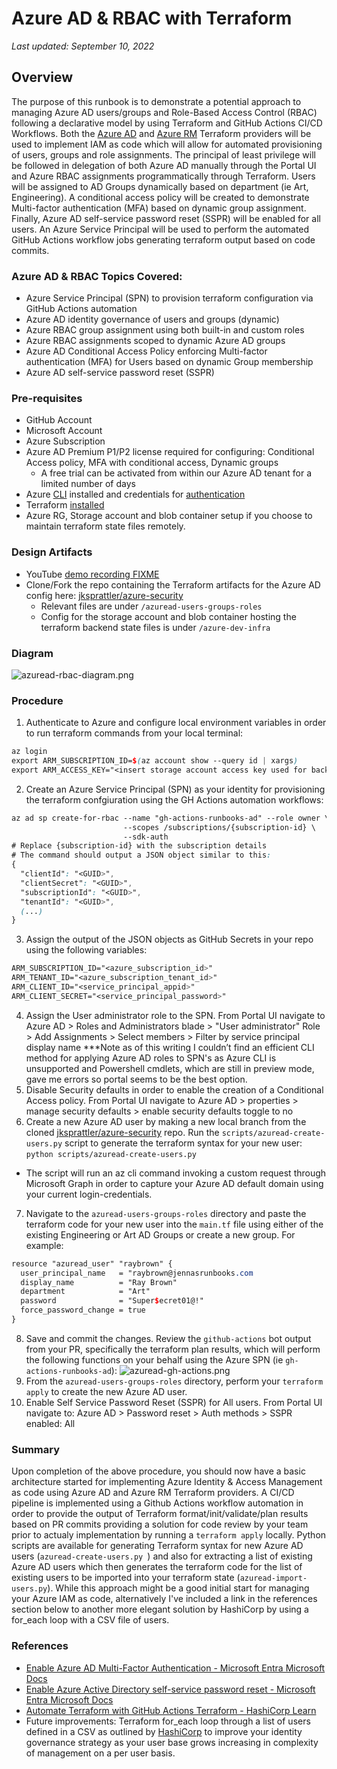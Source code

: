 # Azure AD & RBAC with Terraform

_Last updated: September 10, 2022_

## Overview

The purpose of this runbook is to demonstrate a potential approach to managing Azure AD users/groups and Role-Based Access Control (RBAC) following a declarative model by using Terraform and GitHub Actions CI/CD Workflows. Both the [Azure AD](https://registry.terraform.io/providers/hashicorp/azuread/latest/docs) and [Azure RM](https://registry.terraform.io/providers/hashicorp/azurerm/latest/docs) Terraform providers will be used to implement IAM as code which will allow for automated provisioning of users, groups and role assignments. The principal of least privilege will be followed in delegation of both Azure AD manually through the Portal UI and Azure RBAC assignments programmatically through Terraform. Users will be assigned to AD Groups dynamically based on department (ie Art, Engineering). A conditional access policy will be created to demonstrate Multi-factor authentication (MFA) based on dynamic group assignment. Finally, Azure AD self-service password reset (SSPR) will be enabled for all users. An Azure Service Principal will be used to perform the automated GitHub Actions workflow jobs generating terraform output based on code commits.

### Azure AD & RBAC Topics Covered:

- Azure Service Principal (SPN) to provision terraform configuration via GitHub Actions automation
- Azure AD identity governance of users and groups (dynamic)
- Azure RBAC group assignment using both built-in and custom roles 
- Azure RBAC assignments scoped to dynamic Azure AD groups
- Azure AD Conditional Access Policy enforcing Multi-factor authentication (MFA) for Users based on dynamic Group membership
- Azure AD self-service password reset (SSPR)

### Pre-requisites

- GitHub Account
- Microsoft Account
- Azure Subscription
- Azure AD Premium P1/P2 license required for configuring: Conditional Access policy, MFA with conditional access, Dynamic groups
  - A free trial can be activated from within our Azure AD tenant for a limited number of days
- Azure [CLI](https://docs.microsoft.com/en-us/cli/azure/) installed and credentials for [authentication](https://docs.microsoft.com/en-us/cli/azure/authenticate-azure-cli)
- Terraform [installed](https://learn.hashicorp.com/tutorials/terraform/install-cli)
- Azure RG, Storage account and blob container setup if you choose to maintain terraform state files remotely.

### Design Artifacts

- YouTube [demo recording FIXME]()
- Clone/Fork the repo containing the Terraform artifacts for the Azure AD config here: [jksprattler/azure-security](https://github.com/jksprattler/azure-security)
  - Relevant files are under `/azuread-users-groups-roles`
  - Config for the storage account and blob container hosting the terraform backend state files is under `/azure-dev-infra`

### Diagram

![azuread-rbac-diagram.png](/images/azuread-rbac-diagram.png)

### Procedure

1. Authenticate to Azure and configure local environment variables in order to run terraform commands from your local terminal:
```scss
az login
export ARM_SUBSCRIPTION_ID=$(az account show --query id | xargs)
export ARM_ACCESS_KEY="<insert storage account access key used for backend state configs>"
```
2. Create an Azure Service Principal (SPN) as your identity for provisioning the terraform confgiuration using the GH Actions automation workflows:
```scss
az ad sp create-for-rbac --name "gh-actions-runbooks-ad" --role owner \
                         --scopes /subscriptions/{subscription-id} \
                         --sdk-auth                        
# Replace {subscription-id} with the subscription details
# The command should output a JSON object similar to this:
{
  "clientId": "<GUID>",
  "clientSecret": "<GUID>",
  "subscriptionId": "<GUID>",
  "tenantId": "<GUID>",
  (...)
}  
```
3. Assign the output of the JSON objects as GitHub Secrets in your repo using the following variables:
```scss
ARM_SUBSCRIPTION_ID="<azure_subscription_id>"
ARM_TENANT_ID="<azure_subscription_tenant_id>"
ARM_CLIENT_ID="<service_principal_appid>"
ARM_CLIENT_SECRET="<service_principal_password>"
```
4. Assign the User administrator role to the SPN. From Portal UI navigate to Azure AD > Roles and Administrators blade > "User administrator" Role > Add Assignments > Select members > Filter by service principal display name ***Note as of this writing I couldn’t find an efficient CLI method for applying Azure AD roles to SPN's as Azure CLI is unsupported and Powershell cmdlets, which are still in preview mode, gave me errors so portal seems to be the best option.
5. Disable Security defaults in order to enable the creation of a Conditional Access policy. From Portal UI navigate to Azure AD > properties > manage security defaults > enable security defaults toggle to no
6. Create a new Azure AD user by making a new local branch from the cloned [jksprattler/azure-security](https://github.com/jksprattler/azure-security) repo. Run the `scripts/azuread-create-users.py` script to generate the terraform syntax for your new user: `python scripts/azuread-create-users.py`
- The script will run an az cli command invoking a custom request through Microsoft Graph in order to capture your Azure AD default domain using your current login-credentials. 
7. Navigate to the `azuread-users-groups-roles` directory and paste the terraform code for your new user into the `main.tf` file using either of the existing Engineering or Art AD Groups or create a new group. For example:
```scss
resource "azuread_user" "raybrown" {
  user_principal_name   = "raybrown@jennasrunbooks.com
  display_name          = "Ray Brown"
  department            = "Art"
  password              = "Super$ecret01@!"
  force_password_change = true
}
```
8. Save and commit the changes. Review the `github-actions` bot output from your PR, specifically the terraform plan results, which will perform the following functions on your behalf using the Azure SPN (ie `gh-actions-runbooks-ad`):
![azuread-gh-actions.png](/images/azuread-gh-actions.png)
9. From the `azuread-users-groups-roles` directory, perform your `terraform apply` to create the new Azure AD user.
10. Enable Self Service Password Reset (SSPR) for All users. From Portal UI navigate to:  Azure AD > Password reset > Auth methods > SSPR enabled: All

### Summary

Upon completion of the above procedure, you should now have a basic architecture started for implementing Azure Identity & Access Management as code using Azure AD and Azure RM Terraform providers. A CI/CD pipeline is implemented using a Github Actions workflow automation in order to provide the output of Terraform format/init/validate/plan results based on PR commits providing a solution for code review by your team prior to actualy implementation by running a `terraform apply` locally. Python scripts are available for generating Terraform syntax for new Azure AD users (`azuread-create-users.py `) and also for extracting a list of existing Azure AD users which then generates the terraform code for the list of existing users to be imported into your terraform state (`azuread-import-users.py`). While this approach might be a good initial start for managing your Azure IAM as code, alternatively I've included a link in the references section below to another more elegant solution by HashiCorp by using a for_each loop with a CSV file of users.

### References

- [Enable Azure AD Multi-Factor Authentication - Microsoft Entra Microsoft Docs](https://docs.microsoft.com/en-us/azure/active-directory/authentication/tutorial-enable-azure-mfa)
- [Enable Azure Active Directory self-service password reset - Microsoft Entra Microsoft Docs](https://docs.microsoft.com/en-us/azure/active-directory/authentication/tutorial-enable-sspr)
- [Automate Terraform with GitHub Actions Terraform - HashiCorp Learn](https://learn.hashicorp.com/tutorials/terraform/github-actions)
- Future improvements: Terraform for_each loop through a list of users defined in a CSV as outlined by [HashiCorp](https://learn.hashicorp.com/tutorials/terraform/azure-ad?in=terraform/azure) to improve your identity governance strategy as your user base grows increasing in complexity of management on a per user basis.
